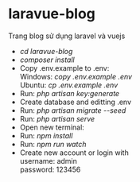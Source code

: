# laravue-blog
Trang blog sử dụng laravel và vuejs

- *cd laravue-blog*
- *composer install*
- Copy .env.example to .env:<br/>
 Windows: *copy .env.example .env<br/>*
 Ubuntu: *cp .env.example .env<br/>*
- Run: *php artisan key:generate*
- Create database and editting .env
- Run: *php artisan migrate --seed*
- Run: *php artisan serve*
- Open new terminal:
- Run: *npm install*
- Run: *npm run watch*
- Create new account or login with <br/>
username: admin <br/>
password: 123456